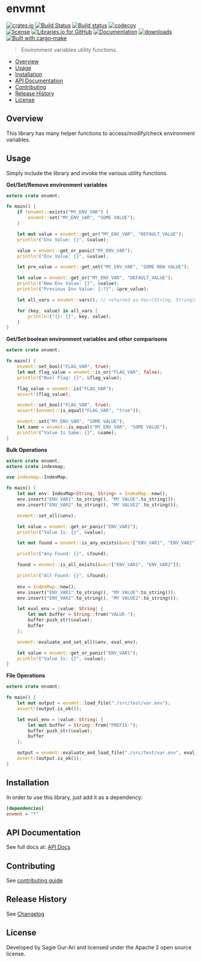 # envmnt

[![crates.io](https://img.shields.io/crates/v/envmnt.svg)](https://crates.io/crates/envmnt) [![Build Status](https://travis-ci.org/sagiegurari/envmnt.svg)](http://travis-ci.org/sagiegurari/envmnt) [![Build status](https://ci.appveyor.com/api/projects/status/yrb4y9cbaf6wtlk7?svg=true)](https://ci.appveyor.com/project/sagiegurari/envmnt) [![codecov](https://codecov.io/gh/sagiegurari/envmnt/branch/master/graph/badge.svg)](https://codecov.io/gh/sagiegurari/envmnt)<br>
[![license](https://img.shields.io/crates/l/envmnt.svg)](https://github.com/sagiegurari/envmnt/blob/master/LICENSE) [![Libraries.io for GitHub](https://img.shields.io/librariesio/github/sagiegurari/envmnt.svg)](https://libraries.io/cargo/envmnt) [![Documentation](https://docs.rs/envmnt/badge.svg)](https://docs.rs/crate/envmnt/) [![downloads](https://img.shields.io/crates/d/envmnt.svg)](https://crates.io/crates/envmnt)<br>
[![Built with cargo-make](https://sagiegurari.github.io/cargo-make/assets/badges/cargo-make.svg)](https://sagiegurari.github.io/cargo-make)

> Environment variables utility functions.

* [Overview](#overview)
* [Usage](#usage)
* [Installation](#installation)
* [API Documentation](https://sagiegurari.github.io/envmnt/)
* [Contributing](.github/CONTRIBUTING.md)
* [Release History](https://github.com/sagiegurari/envmnt/blob/master/CHANGELOG.md)
* [License](#license)

<a name="overview"></a>
## Overview
This library has many helper functions to access/modify/check environment variables.

<a name="usage"></a>
## Usage
Simply include the library and invoke the various utility functions.

**Get/Set/Remove environment variables**

```rust
extern crate envmnt;

fn main() {
    if !envmnt::exists("MY_ENV_VAR") {
        envmnt::set("MY_ENV_VAR", "SOME VALUE");
    }

    let mut value = envmnt::get_or("MY_ENV_VAR", "DEFAULT_VALUE");
    println!("Env Value: {}", &value);

    value = envmnt::get_or_panic("MY_ENV_VAR");
    println!("Env Value: {}", &value);

    let pre_value = envmnt::get_set("MY_ENV_VAR", "SOME NEW VALUE");

    let value = envmnt::get_or("MY_ENV_VAR", "DEFAULT_VALUE");
    println!("New Env Value: {}", &value);
    println!("Previous Env Value: {:?}", &pre_value);

    let all_vars = envmnt::vars(); // returned as Vec<(String, String)>

    for (key, value) in all_vars {
        println!("{}: {}", key, value);
    }
}
```

**Get/Set boolean environment variables and other comparisons**

```rust
extern crate envmnt;

fn main() {
    envmnt::set_bool("FLAG_VAR", true);
    let mut flag_value = envmnt::is_or("FLAG_VAR", false);
    println!("Bool Flag: {}", &flag_value);

    flag_value = envmnt::is("FLAG_VAR");
    assert!(flag_value);

    envmnt::set_bool("FLAG_VAR", true);
    assert!(envmnt::is_equal("FLAG_VAR", "true"));

    envmnt::set("MY_ENV_VAR", "SOME VALUE");
    let same = envmnt::is_equal("MY_ENV_VAR", "SOME VALUE");
    println!("Value Is Same: {}", &same);
}
```

**Bulk Operations**

```rust
extern crate envmnt;
extern crate indexmap;

use indexmap::IndexMap;

fn main() {
    let mut env: IndexMap<String, String> = IndexMap::new();
    env.insert("ENV_VAR1".to_string(), "MY VALUE".to_string());
    env.insert("ENV_VAR2".to_string(), "MY VALUE2".to_string());

    envmnt::set_all(&env);

    let value = envmnt::get_or_panic("ENV_VAR1");
    println!("Value Is: {}", &value);

    let mut found = envmnt::is_any_exists(&vec!["ENV_VAR1", "ENV_VAR2"]);

    println!("Any Found: {}", &found);

    found = envmnt::is_all_exists(&vec!["ENV_VAR1", "ENV_VAR2"]);

    println!("All Found: {}", &found);
    
    env = IndexMap::new();
    env.insert("ENV_VAR1".to_string(), "MY VALUE".to_string());
    env.insert("ENV_VAR2".to_string(), "MY VALUE2".to_string());

    let eval_env = |value: String| {
        let mut buffer = String::from("VALUE-");
        buffer.push_str(&value);
        buffer
    };

    envmnt::evaluate_and_set_all(&env, eval_env);

    let value = envmnt::get_or_panic("ENV_VAR1");
    println!("Value Is: {}", &value);
}
```

**File Operations**

```rust
extern crate envmnt;

fn main() {
    let mut output = envmnt::load_file("./src/test/var.env");
    assert!(output.is_ok());

    let eval_env = |value: String| {
        let mut buffer = String::from("PREFIX-");
        buffer.push_str(&value);
        buffer
    };

    output = envmnt::evaluate_and_load_file("./src/test/var.env", eval_env);
    assert!(output.is_ok());
}
```

<a name="installation"></a>
## Installation
In order to use this library, just add it as a dependency:

```ini
[dependencies]
envmnt = "*"
```

## API Documentation
See full docs at: [API Docs](https://sagiegurari.github.io/envmnt/)

## Contributing
See [contributing guide](.github/CONTRIBUTING.md)

<a name="history"></a>
## Release History

See [Changelog](https://github.com/sagiegurari/envmnt/blob/master/CHANGELOG.md)

<a name="license"></a>
## License
Developed by Sagie Gur-Ari and licensed under the Apache 2 open source license.
